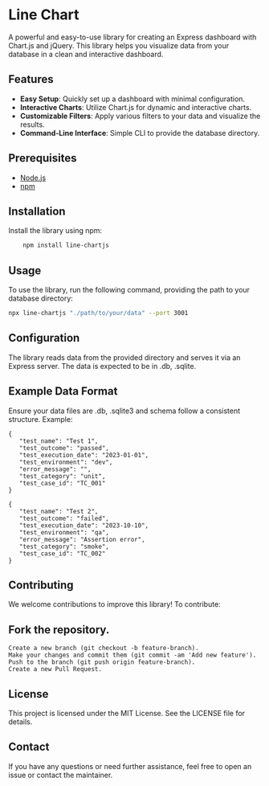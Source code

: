 # Line Chart

A powerful and easy-to-use library for creating an Express dashboard with Chart.js and jQuery. This library helps you visualize data from your database in a clean and interactive dashboard.

## Features

- **Easy Setup**: Quickly set up a dashboard with minimal configuration.
- **Interactive Charts**: Utilize Chart.js for dynamic and interactive charts.
- **Customizable Filters**: Apply various filters to your data and visualize the results.
- **Command-Line Interface**: Simple CLI to provide the database directory.

## Prerequisites

- [Node.js](https://nodejs.org/)
- [npm](https://www.npmjs.com/get-npm)

## Installation

Install the library using npm:

```sh
    npm install line-chartjs
```

## Usage
To use the library, run the following command, providing the path to your database directory:

```sh
npx line-chartjs "./path/to/your/data" --port 3001
```

## Configuration
The library reads data from the provided directory and serves it via an Express server. The data is expected to be in .db, .sqlite.

## Example Data Format
Ensure your data files are .db, .sqlite3 and schema follow a consistent structure. Example:
```
{
   "test_name": "Test 1",
   "test_outcome": "passed",
   "test_execution_date": "2023-01-01",
   "test_environment": "dev",
   "error_message": "",
   "test_category": "unit",
   "test_case_id": "TC_001"
}

{
   "test_name": "Test 2",
   "test_outcome": "failed",
   "test_execution_date": "2023-10-10",
   "test_environment": "qa",
   "error_message": "Assertion error",
   "test_category": "smoke",
   "test_case_id": "TC_002"
}
```

## Contributing
We welcome contributions to improve this library! To contribute:

## Fork the repository.
    Create a new branch (git checkout -b feature-branch).
    Make your changes and commit them (git commit -am 'Add new feature').
    Push to the branch (git push origin feature-branch).
    Create a new Pull Request.

## License
This project is licensed under the MIT License. See the LICENSE file for details.

## Contact
If you have any questions or need further assistance, feel free to open an issue or contact the maintainer.
